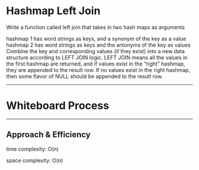 # Hashmap Left Join
Write a function called left join that takes in two hash maps as arguments

hashmap 1 has word strings as keys, and a synonym of the key as a value
hashmap 2 has word strings as keys and the antonyms of the key as values
Combine the key and corresponding values (if they exist) into a new data structure according to LEFT JOIN logic.
LEFT JOIN means all the values in the first hashmap are returned, and if values exist in the “right” hashmap, they are appended to the result row.
If no values exist in the right hashmap, then some flavor of NULL should be appended to the result row.

----

# Whiteboard Process

---
## Approach & Efficiency
time complexity: O(n)

space complexity: O(n)